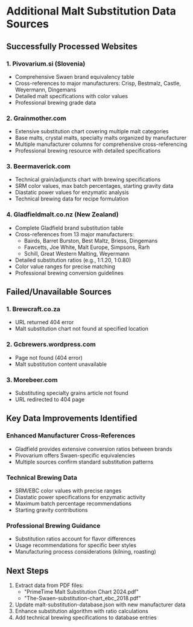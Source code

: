 # Additional Malt Substitution Data Sources

## Successfully Processed Websites

### 1. Pivovarium.si (Slovenia)
- Comprehensive Swaen brand equivalency table
- Cross-references to major manufacturers: Crisp, Bestmalz, Castle, Weyermann, Dingemans
- Detailed malt specifications with color values
- Professional brewing grade data

### 2. Grainmother.com
- Extensive substitution chart covering multiple malt categories
- Base malts, crystal malts, specialty malts organized by manufacturer
- Multiple manufacturer columns for comprehensive cross-referencing
- Professional brewing resource with detailed specifications

### 3. Beermaverick.com
- Technical grain/adjuncts chart with brewing specifications
- SRM color values, max batch percentages, starting gravity data
- Diastatic power values for enzymatic analysis
- Technical brewing data for recipe formulation

### 4. Gladfieldmalt.co.nz (New Zealand)
- Complete Gladfield brand substitution table
- Cross-references from 13 major manufacturers:
  - Bairds, Barret Burston, Best Maltz, Briess, Dingemans
  - Fawcetts, Joe White, Malt Europe, Simpsons, Rarh
  - Schill, Great Western Malting, Weyermann
- Detailed substitution ratios (e.g., 1:1.20, 1:0.80)
- Color value ranges for precise matching
- Professional brewing conversion guidelines

## Failed/Unavailable Sources

### 1. Brewcraft.co.za
- URL returned 404 error
- Malt substitution chart not found at specified location

### 2. Gcbrewers.wordpress.com
- Page not found (404 error)
- Malt substitution content unavailable

### 3. Morebeer.com
- Substituting specialty grains article not found
- URL redirected to 404 page

## Key Data Improvements Identified

### Enhanced Manufacturer Cross-References
- Gladfield provides extensive conversion ratios between brands
- Pivovarium offers Swaen-specific equivalencies
- Multiple sources confirm standard substitution patterns

### Technical Brewing Data
- SRM/EBC color values with precise ranges
- Diastatic power specifications for enzymatic activity
- Maximum batch percentage recommendations
- Starting gravity contributions

### Professional Brewing Guidance
- Substitution ratios account for flavor differences
- Usage recommendations for specific beer styles
- Manufacturing process considerations (kilning, roasting)

## Next Steps
1. Extract data from PDF files:
   - "PrimeTime Malt Substitution Chart 2024.pdf"
   - "The-Swaen-substitution-chart_ebc_2018.pdf"
2. Update malt-substitution-database.json with new manufacturer data
3. Enhance substitution algorithm with ratio calculations
4. Add technical brewing specifications to database entries
